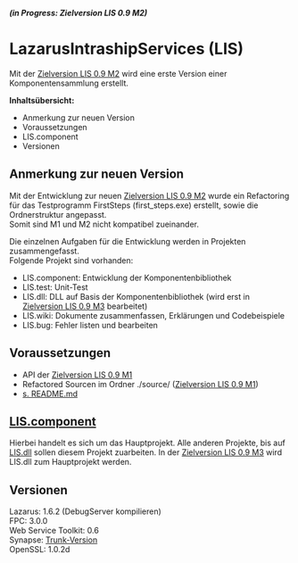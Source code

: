 ***(in Progress: Zielversion LIS 0.9 M2)***

LazarusIntrashipServices (LIS)
=============================

Mit der [Zielversion LIS 0.9 M2](https://github.com/AlfredGerke/LazarusIntrashipServices/milestone/2 "https://github.com/AlfredGerke/LazarusIntrashipServices/milestone/2") wird eine erste Version einer Komponentensammlung erstellt. 

**Inhaltsübersicht:**

- Anmerkung zur neuen Version
- Voraussetzungen
- LIS.component
- Versionen

Anmerkung zur neuen Version
---------------------------

Mit der Entwicklung zur neuen [Zielversion LIS 0.9 M2](https://github.com/AlfredGerke/LazarusIntrashipServices/milestone/2 "https://github.com/AlfredGerke/LazarusIntrashipServices/milestone/2") wurde ein Refactoring für das Testprogramm FirstSteps (first_steps.exe) erstellt, sowie die Ordnerstruktur angepasst.    
Somit sind M1 und M2 nicht kompatibel zueinander.    

Die einzelnen Aufgaben für die Entwicklung werden in Projekten zusammengefasst.    
Folgende Projekt sind vorhanden:    
* LIS.component: Entwicklung der Komponentenbibliothek
* LIS.test: Unit-Test
* LIS.dll: DLL auf Basis der Komponentenbibliothek (wird erst in [Zielversion LIS 0.9 M3](https://github.com/AlfredGerke/LazarusIntrashipServices/milestone/3 "https://github.com/AlfredGerke/LazarusIntrashipServices/milestone/3") bearbeitet)
* LIS.wiki: Dokumente zusammenfassen, Erklärungen und Codebeispiele
* LIS.bug: Fehler listen und bearbeiten


Voraussetzungen
---------------

* API der [Zielversion LIS 0.9 M1](https://github.com/AlfredGerke/LazarusIntrashipServices/milestone/1 "https://github.com/AlfredGerke/LazarusIntrashipServices/milestone/1")
* Refactored Sourcen im Ordner ./source/ ([Zielversion LIS 0.9 M1](https://github.com/AlfredGerke/LazarusIntrashipServices/milestone/1 "https://github.com/AlfredGerke/LazarusIntrashipServices/milestone/1"))
* [s. README.md]( "") 


[LIS.component](https://github.com/AlfredGerke/LazarusIntrashipServices/projects/1 "https://github.com/AlfredGerke/LazarusIntrashipServices/projects/1")
-------------

Hierbei handelt es sich um das Hauptprojekt. Alle anderen Projekte, bis auf [LIS.dll](https://github.com/AlfredGerke/LazarusIntrashipServices/projects/2 "https://github.com/AlfredGerke/LazarusIntrashipServices/projects/2") sollen diesem Projekt zuarbeiten.
In der [Zielversion LIS 0.9 M3](https://github.com/AlfredGerke/LazarusIntrashipServices/milestone/3 "https://github.com/AlfredGerke/LazarusIntrashipServices/milestone/3") wird LIS.dll zum Hauptprojekt werden.


Versionen
---------
      
Lazarus: 1.6.2 (DebugServer kompilieren)      
FPC: 3.0.0     
Web Service Toolkit: 0.6   
Synapse: [Trunk-Version](https://svn.code.sf.net/p/synalist/code/trunk "https://svn.code.sf.net/p/synalist/code/trunk")   
OpenSSL: 1.0.2d        